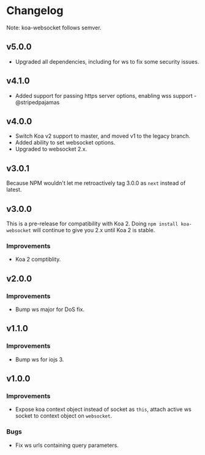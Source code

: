 # Changelog

Note: koa-websocket follows semver.

## v5.0.0

* Upgraded all dependencies, including for ws to fix some security issues.

## v4.1.0

* Added support for passing https server options, enabling wss support - @stripedpajamas

## v4.0.0

* Switch Koa v2 support to master, and moved v1 to the legacy branch.
* Added ability to set websocket options.
* Upgraded to websocket 2.x.

## v3.0.1

Because NPM wouldn't let me retroactively tag 3.0.0 as `next` instead of latest.

## v3.0.0

This is a pre-release for compatibility with Koa 2. Doing `npm install koa-websocket` will continue to give you 2.x until Koa 2 is stable.

### Improvements

* Koa 2 comptiblity.

## v2.0.0

### Improvements

* Bump ws major for DoS fix.

## v1.1.0

### Improvements

* Bump ws for iojs 3.

## v1.0.0

### Improvements

* Expose koa context object instead of socket as `this`, attach active ws socket to context object on `websocket`.

### Bugs

* Fix ws urls containing query parameters.
